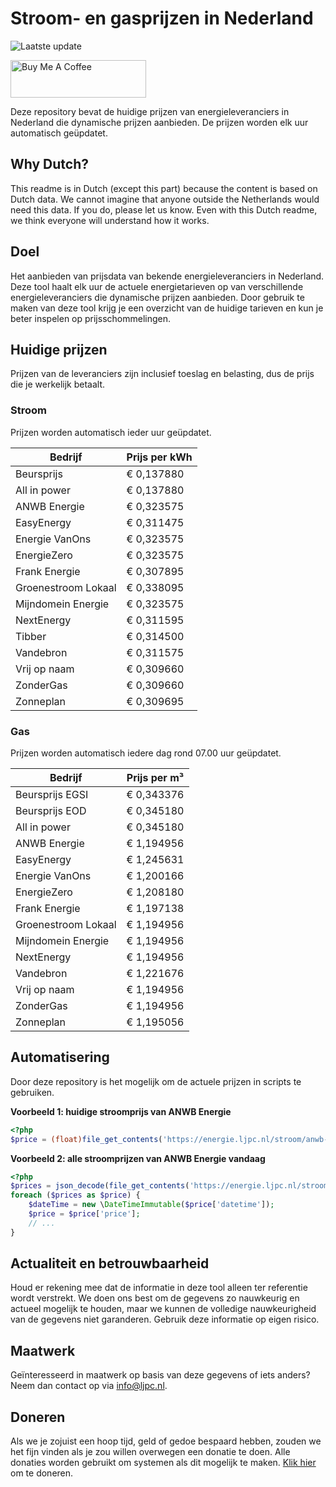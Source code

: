 # Stroom- en gasprijzen in Nederland

![Laatste update](https://img.shields.io/badge/laatste%20update-2025--05--09%2007%3A00%20CET-brightgreen)

<a href="https://www.buymeacoffee.com/Lars-" target="_blank"><img src="https://cdn.buymeacoffee.com/buttons/v2/default-orange.png" alt="Buy Me A Coffee" height="60" style="height: 60px !important;width: 217px !important;" ></a>

Deze repository bevat de huidige prijzen van energieleveranciers in Nederland die dynamische prijzen aanbieden. De prijzen worden elk uur automatisch geüpdatet.

## Why Dutch?

This readme is in Dutch (except this part) because the content is based on Dutch data. We cannot imagine that anyone outside the Netherlands would need this data. If you do, please let us know. Even with this Dutch readme, we think
everyone will understand how it works.

## Doel

Het aanbieden van prijsdata van bekende energieleveranciers in Nederland. Deze tool haalt elk uur de actuele energietarieven op van verschillende energieleveranciers die dynamische prijzen aanbieden. Door gebruik te maken van deze tool
krijg je een overzicht van de huidige tarieven en kun je beter inspelen op prijsschommelingen.

## Huidige prijzen

Prijzen van de leveranciers zijn inclusief toeslag en belasting, dus de prijs die je werkelijk betaalt.

### Stroom

Prijzen worden automatisch ieder uur geüpdatet.

 Bedrijf | Prijs per kWh 
---------|---------------
Beursprijs | € 0,137880
All in power | € 0,137880
ANWB Energie | € 0,323575
EasyEnergy | € 0,311475
Energie VanOns | € 0,323575
EnergieZero | € 0,323575
Frank Energie | € 0,307895
Groenestroom Lokaal | € 0,338095
Mijndomein Energie | € 0,323575
NextEnergy | € 0,311595
Tibber | € 0,314500
Vandebron | € 0,311575
Vrij op naam | € 0,309660
ZonderGas | € 0,309660
Zonneplan | € 0,309695


### Gas

Prijzen worden automatisch iedere dag rond 07.00 uur geüpdatet.

 Bedrijf | Prijs per m³ 
---------|--------------
Beursprijs EGSI | € 0,343376
Beursprijs EOD | € 0,345180
All in power | € 0,345180
ANWB Energie | € 1,194956
EasyEnergy | € 1,245631
Energie VanOns | € 1,200166
EnergieZero | € 1,208180
Frank Energie | € 1,197138
Groenestroom Lokaal | € 1,194956
Mijndomein Energie | € 1,194956
NextEnergy | € 1,194956
Vandebron | € 1,221676
Vrij op naam | € 1,194956
ZonderGas | € 1,194956
Zonneplan | € 1,195056


## Automatisering

Door deze repository is het mogelijk om de actuele prijzen in scripts te gebruiken.

**Voorbeeld 1: huidige stroomprijs van ANWB Energie**

```php
<?php
$price = (float)file_get_contents('https://energie.ljpc.nl/stroom/anwb-energie-nu.txt');

```

**Voorbeeld 2: alle stroomprijzen van ANWB Energie vandaag**

```php
<?php
$prices = json_decode(file_get_contents('https://energie.ljpc.nl/stroom/all-in-power-vandaag.json'),true);
foreach ($prices as $price) {
    $dateTime = new \DateTimeImmutable($price['datetime']);
    $price = $price['price'];
    // ...
}
```

## Actualiteit en betrouwbaarheid

Houd er rekening mee dat de informatie in deze tool alleen ter referentie wordt verstrekt. We doen ons best om de gegevens zo nauwkeurig en actueel mogelijk te houden, maar we kunnen de volledige nauwkeurigheid van de gegevens niet
garanderen. Gebruik deze informatie op eigen risico.

## Maatwerk

Geïnteresseerd in maatwerk op basis van deze gegevens of iets anders? Neem dan contact op
via [info@ljpc.nl](mailto:info@ljpc.nl?subject=Energie%20prijzen).

## Doneren

Als we je zojuist een hoop tijd, geld of gedoe bespaard hebben, zouden we het fijn vinden als je zou willen overwegen een
donatie te doen. Alle donaties worden gebruikt om systemen als dit mogelijk te
maken. [Klik hier](https://www.buymeacoffee.com/Lars-) om te doneren.
